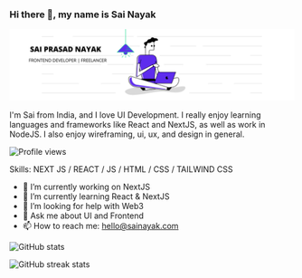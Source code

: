 ### Hi there 👋, my name is Sai Nayak
![I'm a Frontend Developer!](https://github.com/saiprasadnayak6858/saiprasadnayak6858/blob/master/LinkedIn.png)

I'm Sai from India, and I love UI Development. I really enjoy learning languages and frameworks like React and NextJS, as well as work in NodeJS. I also enjoy wireframing, ui, ux, and design in general.

![Profile views](https://gpvc.arturio.dev/saiprasadnayak6858)  

Skills: NEXT JS / REACT / JS / HTML / CSS / TAILWIND CSS

- 🔭 I’m currently working on NextJS 
- 🌱 I’m currently learning React & NextJS 
- 🤔 I’m looking for help with Web3 
- 💬 Ask me about UI and Frontend 
- 📫 How to reach me: hello@sainayak.com 

![GitHub stats](https://github-readme-stats.vercel.app/api?username=saiprasadnayak6858&show_icons=true&count_private=true)  
<!-- <a href="#">
  <img align="center" src="https://github-readme-stats.vercel.app/api?username=saiprasadnayak6858&show_icons=true&count_private=true"/>
</a> -->
![GitHub streak stats](https://github-readme-streak-stats.herokuapp.com/?user=saiprasadnayak6858)  
<!-- <a href="#">
  <img align="center" src="https://github-readme-streak-stats.herokuapp.com/?user=saiprasadnayak6858"/>
</a> -->
<!-- <a href="#">
  <img align="center" src="https://metrics.lecoq.io/saiprasadnayak6858"/>
</a> -->
<!-- ![GitHub metrics](https://metrics.lecoq.io/saiprasadnayak6858)   -->

<!-- ![GitHub Activity Graph](https://activity-graph.herokuapp.com/graph?username=saiprasadnayak6858)   -->

<!-- <a href="#">
  <img align="center" src="https://activity-graph.herokuapp.com/graph?username=saiprasadnayak6858"/>
</a> -->



